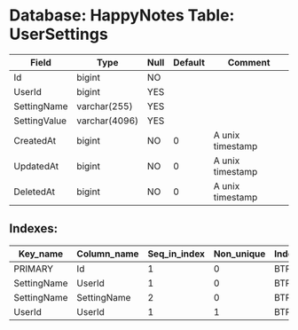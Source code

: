 # Database: HappyNotes Table: UserSettings

 Field        | Type          | Null | Default | Comment
--------------|---------------|------|---------|------------------
 Id           | bigint        | NO   |         |
 UserId       | bigint        | YES  |         |
 SettingName  | varchar(255)  | YES  |         |
 SettingValue | varchar(4096) | YES  |         |
 CreatedAt    | bigint        | NO   | 0       | A unix timestamp
 UpdatedAt    | bigint        | NO   | 0       | A unix timestamp
 DeletedAt    | bigint        | NO   | 0       | A unix timestamp

## Indexes: 

 Key_name    | Column_name | Seq_in_index | Non_unique | Index_type | Visible
-------------|-------------|--------------|------------|------------|---------
 PRIMARY     | Id          |            1 |          0 | BTREE      | YES
 SettingName | UserId      |            1 |          0 | BTREE      | YES
 SettingName | SettingName |            2 |          0 | BTREE      | YES
 UserId      | UserId      |            1 |          1 | BTREE      | YES
